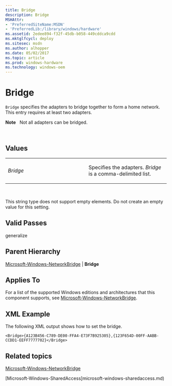 ```yaml
---
title: Bridge
description: Bridge
MSHAttr:
- 'PreferredSiteName:MSDN'
- 'PreferredLib:/library/windows/hardware'
ms.assetid: 2edee894-f32f-45db-b058-449cddca9cdd
ms.mktglfcycl: deploy
ms.sitesec: msdn
ms.author: alhopper
ms.date: 05/02/2017
ms.topic: article
ms.prod: windows-hardware
ms.technology: windows-oem
---
```


# Bridge


`Bridge` specifies the adapters to bridge together to form a home network. This entry requires at least two adapters.

**Note**  
Not all adapters can be bridged.

 

## Values


<table>
<colgroup>
<col width="50%" />
<col width="50%" />
</colgroup>
<tbody>
<tr class="odd">
<td><p><em>Bridge</em></p></td>
<td><p>Specifies the adapters. <em>Bridge</em> is a comma-delimited list.</p></td>
</tr>
</tbody>
</table>

 

This string type does not support empty elements. Do not create an empty value for this setting.

## Valid Passes


generalize

## Parent Hierarchy


[Microsoft-Windows-NetworkBridge](microsoft-windows-networkbridge.md) | **Bridge**

## Applies To


For a list of the supported Windows editions and architectures that this component supports, see [Microsoft-Windows-NetworkBridge](microsoft-windows-networkbridge.md).

## XML Example


The following XML output shows how to set the bridge.

``` syntax
<Bridge>{A123B456-C789-DE00-FFA4-E73F7B925305},{123F654D-00FF-AABB-CCDD1-EEFF7777702}</Bridge>
```

## Related topics


[Microsoft-Windows-NetworkBridge](microsoft-windows-networkbridge.md)

[Microsoft-Windows-SharedAccess]microsoft-windows-sharedaccess.md)

 

 








